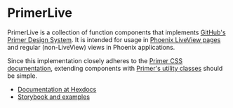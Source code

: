# PrimerLive

PrimerLive is a collection of function components that implements <a href="https://primer.style/" target="_blank">GitHub's Primer Design System</a>. It is intended for usage in <a href="https://github.com/phoenixframework/phoenix_live_view" target="_blank">Phoenix LiveView pages</a> and regular (non-LiveView) views in Phoenix applications.

Since this implementation closely adheres to the <a href="https://primer.style/css/" target="_blank">Primer CSS documentation</a>, extending components with <a href="https://primer.style/css/utilities" target="blank">Primer's utility classes</a> should be simple.

- [Documentation at Hexdocs](https://hexdocs.pm/primer_live/)
- [Storybook and examples](https://primer-live.org/)

